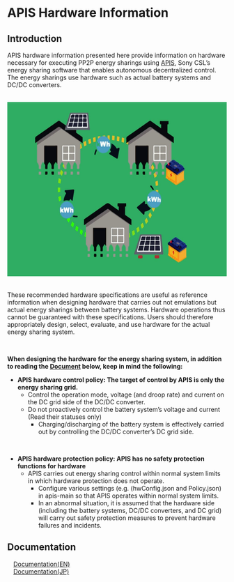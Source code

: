 # APIS Hardware Information

## Introduction

APIS hardware information presented here provide information on hardware necessary for executing PP2P energy sharings using [APIS](https://github.com/SonyCSL/APIS), Sony CSL’s energy sharing software that enables autonomous decentralized control. The energy sharings use hardware such as actual battery systems and DC/DC converters.


<br>

<div align="center">
<img src="media/thumbnail.PNG" alt="Composition of system" width="600" height="400">
</div>
<br>

These recommended hardware specifications are useful as reference information when designing hardware that carries out not emulations but actual energy sharings between battery systems. Hardware operations thus cannot be guaranteed with these specifications. Users should therefore appropriately design, select, evaluate, and use hardware for the actual energy sharing system.

<br>

**When designing the hardware for the energy sharing system, in addition to reading the [Document](/MAIN-DOCUMENT_JP.md) below, keep in mind the following:**




* **APIS hardware control policy: The target of control by APIS is only the energy sharing grid.**
  * Control the operation mode, voltage (and droop rate) and current on the DC grid side of the DC/DC converter. 
  * Do not proactively control the battery system’s voltage and current (Read their statuses only)
    * Charging/discharging of the battery system is effectively carried out by controlling the DC/DC converter’s DC grid side.

<br>

* **APIS hardware protection policy: APIS has no safety protection functions for hardware**
  * APIS carries out energy sharing control within normal system limits in which hardware protection does not operate.
    * Configure various settings (e.g. (hwConfig.json and Policy.json) in apis-main so that APIS operates within normal system limits.
    * In an abnormal situation, it is assumed that the hardware side (including the battery systems, DC/DC converters, and DC grid) will carry out safety protection measures to prevent hardware failures and incidents.



## Documentation
&emsp;[Documentation(EN)](/MAIN-DOCUMENT_EN.md)
<br>
&emsp;[Documentation(JP)](/MAIN-DOCUMENT_JP.md)

